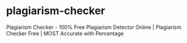 # plagiarism-checker
Plagiarism Checker - 100% Free Plagiarism Detector Online | Plagiarism Checker Free | MOST Accurate with Percentage
